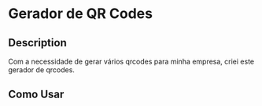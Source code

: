 # Gerador de QR Codes

## Description

Com a necessidade de gerar vários qrcodes para minha empresa, criei este gerador de qrcodes.

## Como Usar



